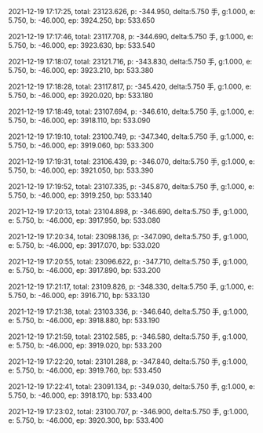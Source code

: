 2021-12-19 17:17:25, total: 23123.626, p: -344.950, delta:5.750 手, g:1.000, e: 5.750, b: -46.000, ep: 3924.250, bp: 533.650

2021-12-19 17:17:46, total: 23117.708, p: -344.690, delta:5.750 手, g:1.000, e: 5.750, b: -46.000, ep: 3923.630, bp: 533.540

2021-12-19 17:18:07, total: 23121.716, p: -343.830, delta:5.750 手, g:1.000, e: 5.750, b: -46.000, ep: 3923.210, bp: 533.380

2021-12-19 17:18:28, total: 23117.817, p: -345.420, delta:5.750 手, g:1.000, e: 5.750, b: -46.000, ep: 3920.020, bp: 533.180

2021-12-19 17:18:49, total: 23107.694, p: -346.610, delta:5.750 手, g:1.000, e: 5.750, b: -46.000, ep: 3918.110, bp: 533.090

2021-12-19 17:19:10, total: 23100.749, p: -347.340, delta:5.750 手, g:1.000, e: 5.750, b: -46.000, ep: 3919.060, bp: 533.300

2021-12-19 17:19:31, total: 23106.439, p: -346.070, delta:5.750 手, g:1.000, e: 5.750, b: -46.000, ep: 3921.050, bp: 533.390

2021-12-19 17:19:52, total: 23107.335, p: -345.870, delta:5.750 手, g:1.000, e: 5.750, b: -46.000, ep: 3919.250, bp: 533.140

2021-12-19 17:20:13, total: 23104.898, p: -346.690, delta:5.750 手, g:1.000, e: 5.750, b: -46.000, ep: 3917.950, bp: 533.080

2021-12-19 17:20:34, total: 23098.136, p: -347.090, delta:5.750 手, g:1.000, e: 5.750, b: -46.000, ep: 3917.070, bp: 533.020

2021-12-19 17:20:55, total: 23096.622, p: -347.710, delta:5.750 手, g:1.000, e: 5.750, b: -46.000, ep: 3917.890, bp: 533.200

2021-12-19 17:21:17, total: 23109.826, p: -348.330, delta:5.750 手, g:1.000, e: 5.750, b: -46.000, ep: 3916.710, bp: 533.130

2021-12-19 17:21:38, total: 23103.336, p: -346.640, delta:5.750 手, g:1.000, e: 5.750, b: -46.000, ep: 3918.880, bp: 533.190

2021-12-19 17:21:59, total: 23102.585, p: -346.580, delta:5.750 手, g:1.000, e: 5.750, b: -46.000, ep: 3919.020, bp: 533.200

2021-12-19 17:22:20, total: 23101.288, p: -347.840, delta:5.750 手, g:1.000, e: 5.750, b: -46.000, ep: 3919.760, bp: 533.450

2021-12-19 17:22:41, total: 23091.134, p: -349.030, delta:5.750 手, g:1.000, e: 5.750, b: -46.000, ep: 3918.170, bp: 533.400

2021-12-19 17:23:02, total: 23100.707, p: -346.900, delta:5.750 手, g:1.000, e: 5.750, b: -46.000, ep: 3920.300, bp: 533.400